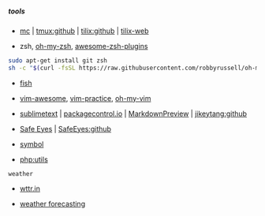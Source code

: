 
##### tools

*  [mc](https://midnight-commander.org/) | [tmux:github](https://github.com/tmux/tmux/wiki "tmux is a terminal multiplexer.") | [tilix:github](https://github.com/gnunn1/tilix) | [tilix-web](https://gnunn1.github.io/tilix-web/) 

* zsh, [oh-my-zsh](https://github.com/robbyrussell/oh-my-zsh), [awesome-zsh-plugins](https://github.com/unixorn/awesome-zsh-plugins)
```bash
sudo apt-get install git zsh
sh -c "$(curl -fsSL https://raw.githubusercontent.com/robbyrussell/oh-my-zsh/master/tools/install.sh)"
```
* [fish](https://github.com/fish-shell/fish-shell)

* [vim-awesome](https://github.com/vim-awesome/vim-awesome), [vim-practice](https://github.com/oldratlee/vim-practice), [oh-my-vim](https://github.com/liangxianzhe/oh-my-vim)

* [sublimetext](https://www.sublimetext.com/ "A desktop application with a simple interface.") | [packagecontrol.io](https://packagecontrol.io/) | [MarkdownPreview](https://facelessuser.github.io/MarkdownPreview/) | [jikeytang:github](https://github.com/jikeytang/sublime-text) 
* [Safe Eyes](http://slgobinath.github.io/SafeEyes/ "Protect your eyes from eye strain using this simple and beautiful, yet extensible break reminder. A Free and Open Source Linux alternative to EyeLeo.") | [SafeEyes:github](https://github.com/slgobinath/SafeEyes#safe-eyes)
* [symbol](./man/symbol.md)

* [php:utils](utils.md)

`weather`
 
* [wttr.in](https://github.com/chubin/wttr.in "The right way to check the weather `curl wttr.in`")

* [weather forecasting](https://darksky.net "The Dark Sky Company specializes in weather forecasting and visualization.")
